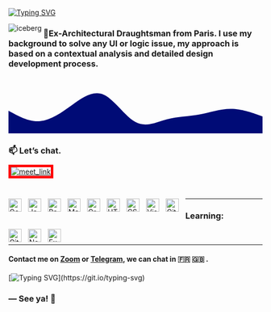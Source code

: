 <!-- ![Cover](https://github.com/z-bj/z-bj/blob/master/img/under-construction.gif) -->

<!-- # Put on your wetsuit, <br/>load your oxygen tanks, we dive right away. ⚓🦑 -->

<!-- DIVING txt -->

[![Typing SVG](https://readme-typing-svg.herokuapp.com?font=Segoe-ui&size=49&duration=2500&color=044CB0&background=FFFFFF00&center=true&vCenter=true&width=1200&height=88&lines=Hello+world!+;Load+your+oxygen+tanks%2C+put+your+wet+suit.;We+dive+right+away..+%E2%9A%93%F0%9F%90%99)](https://git.io/typing-svg)

<!-- ![Cover](https://github.com/z-bj/z-bj/blob/master/img/iceberg-react.jpg) -->

<img align="left" alt="iceberg" width="auto" src="https://github.com/z-bj/z-bj/blob/master/img/iceberg-react.jpg" style="padding-top:0;" />





### 📐Ex-Architectural Draughtsman from Paris. I use my background to solve any UI or logic issue, my approach is based on a contextual analysis and detailed design development process.
<svg xmlns="http://www.w3.org/2000/svg" viewBox="0 0 1440 320"><path fill="#000b76" fill-opacity="1" d="M0,192L30,208C60,224,120,256,180,250.7C240,245,300,203,360,160C420,117,480,75,540,101.3C600,128,660,224,720,256C780,288,840,256,900,240C960,224,1020,224,1080,213.3C1140,203,1200,181,1260,181.3C1320,181,1380,203,1410,213.3L1440,224L1440,320L1410,320C1380,320,1320,320,1260,320C1200,320,1140,320,1080,320C1020,320,960,320,900,320C840,320,780,320,720,320C660,320,600,320,540,320C480,320,420,320,360,320C300,320,240,320,180,320C120,320,60,320,30,320L0,320Z"></path></svg>


<!-- RDV -->

### 📫 Let’s chat.
<a style="border: 5px solid red;" href="https://calendly.com/zakaria-beji/20min" target="_blank"><img width="auto" alt="meet_link" src="https://github.com/z-bj/z-bj/blob/master/img/zoom-blue.png"></a>

<br/>

[<img align="left" alt="Googling" width="26px" src="https://cdn.jsdelivr.net/gh/devicons/devicon/icons/google/google-original.svg" style="padding-right:10px;" />][Googling]
[<img align="left" alt="JavaScript" width="26px" src="https://cdn.jsdelivr.net/gh/devicons/devicon/icons/javascript/javascript-original.svg" style="padding-right:10px;" />][js]
[<img align="left" alt="React" width="26px" src="https://cdn.jsdelivr.net/gh/devicons/devicon/icons/react/react-original.svg" style="padding-right:10px;" />][react]
[<img align="left" alt="Material" width="26px" src="https://cdn.jsdelivr.net/gh/devicons/devicon/icons/materialui/materialui-original.svg" style="padding-right:10px;" />][material]
[<img align="left" alt="Graph-ql" width="26px" src="https://cdn.jsdelivr.net/gh/devicons/devicon/icons/graphql/graphql-plain.svg" style="padding-right:10px;" />][graph]
[<img align="left" alt="HTML5" width="26px" src="https://cdn.jsdelivr.net/gh/devicons/devicon/icons/html5/html5-original.svg" style="padding-right:10px;" />][html]
[<img align="left" alt="CSS3" width="26px" src="https://cdn.jsdelivr.net/gh/devicons/devicon/icons/css3/css3-original.svg" style="padding-right:10px;" />][css]
[<img align="left" alt="Visual Studio Code" width="26px" src="https://cdn.jsdelivr.net/gh/devicons/devicon/icons/vscode/vscode-original.svg" style="padding-right:10px;" />][vscode]
[<img align="left" alt="Git" width="26px" src="https://cdn.jsdelivr.net/gh/devicons/devicon/icons/git/git-original.svg" style="padding-right:10px;" />][git]
<hr>

### Learning:

[<img align="left" alt="Git" width="26px" src="https://cdn.jsdelivr.net/gh/devicons/devicon/icons/typescript/typescript-original.svg" style="padding-right:10px;" />][TS]
[<img align="left" alt="Node.js" width="26px" src="https://cdn.jsdelivr.net/gh/devicons/devicon/icons/nodejs/nodejs-original.svg" style="padding-right:10px;" />][nodejs]
[<img align="left" alt="Express" width="26px" src="https://cdn.jsdelivr.net/gh/devicons/devicon/icons/express/express-original.svg" style="padding-right:10px;" />][Ex]

<br/>
<hr>



[html]: https://developer.mozilla.org/fr/docs/Web/HTML
[vscode]: https://code.visualstudio.com/
[css]: https://developer.mozilla.org/fr/docs/Web/CSS
[react]: https://reactjs.org/
[js]: https://developer.mozilla.org/fr/docs/Web/JavaScript
[nodejs]: https://nodejs.org/en/
[graphql]: https://graphql.org/
[git]: https://git-scm.com/
[Googling]:https://www.youtube.com/watch?v=cEBkvm0-rg0&list=WL&index=24
[material]:https://mui.com/
[graph]:https://graphql.org/
[Ex]:https://expressjs.com/
[TS]:https://www.typescriptlang.org/



#### Contact me on [Zoom](https://calendly.com/zakaria-beji/20min?month=2022-04) or [Telegram](https://t.me/Zbj_archi), we can chat in 🇫🇷  🇬🇧  .

<!--  Think the code-->
[![Typing SVG](https://readme-typing-svg.herokuapp.com?font=Helvetica&size=35&duration=2500&color=004C9C&vCenter=true&multiline=true&width=700&height=100&lines=Think+the+Code%2C+code+the+Thinking.)](https://git.io/typing-svg)

### ― See ya! 👋


